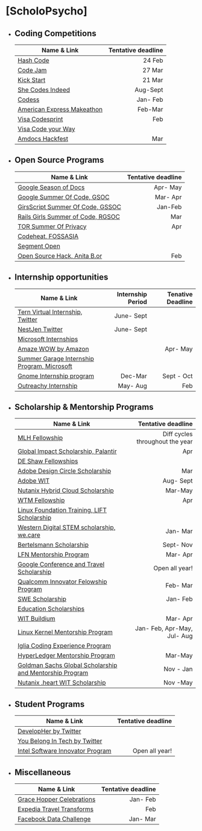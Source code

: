  # <div align=”center”>[ScholoPsycho]</div>
<ul>
  <li><h2>Coding Competitions </h2></li>

| Name & Link       | Tentative deadline |
| ------------- | -----:|
| [Hash Code](https://codingcompetitions.withgoogle.com/hashcode)         | 24 Feb |
| [Code Jam](https://codingcompetitions.withgoogle.com/codejam/about)     | 27 Mar        |
| [Kick Start](https://codingcompetitions.withgoogle.com/kickstart/schedule) | 21 Mar          |
| [She Codes Indeed](https://www.shecodesindeed.com/) | Aug-Sept |
| [Codess](https://www.codess.net/)| Jan- Feb|
| [American Express Makeathon](https://american-express-makeathon-2021.hackerearth.com/) | Feb-Mar |
| [Visa Codesprint](https://www.hackerrank.com/visa-codesprint) | Feb|
|[Visa Code your Way](https://assessment.hackerearth.com/challenges/hiring/visa-code-your-way-2019/)| |
|[Amdocs Hackfest](https://www.hackerearth.com/challenges/competitive/amdocs-hackfest-2021/?share=true&register_success=true)| Mar|


<li><h2>Open Source Programs</h2></li>

| Name & Link       | Tentative deadline |
| ------------- | -----:|
|[Google Season of Docs](https://developers.google.com/season-of-docs/docs/timeline)| Apr- May|
| [Google Summer Of Code, GSOC](https://developers.google.com/open-source/gsoc/timeline)| Mar- Apr|
|[GirsScript Summer Of Code, GSSOC](https://gssoc.girlscript.tech/)|Jan-Feb |
|[Rails Girls Summer of Code, RGSOC](https://railsgirlssummerofcode.org/) | Mar|
|[TOR Summer Of Privacy](https://gitlab.torproject.org/legacy/trac/-/wikis/org/TorSoP)| Apr|
|[Codeheat, FOSSASIA](https://codeheat.org/#timeline)||
|[Segment Open](https://segment.com/opensource/#details)||
|[Open Source Hack, Anita B.or](https://anitab-org.github.io/events/open-source-hack/)| Feb |




<li><h2>Internship opportunities</h2></li>

| Name & Link       | Internship Period | Tenative Deadline |
| ------------- | -----:| -----:|
|[Tern Virtual Internship, Twitter](https://internshipprogram.splashthat.com/) | June- Sept| |   
|[NestJen Twitter](https://nestgen.splashthat.com/)| June- Sept||
|[Microsoft Internships](https://www.microsoft.com/en-ie/earlycareers/internsapprenticeships)|||
|[Amaze WOW by Amazon](https://www.geeksforgeeks.org/amazon-wow-program-for-batch-2021-and-2022/)||Apr- May|
|[Summer Garage Internship Program, Microsoft](https://careers.microsoft.com/us/en/job/929490/Intern-Opportunities-for-Students-Summer-Garage-Internship-Program-Software-Engineering-Program-Management-Vancouver)|||
|[Gnome Internship program](https://wiki.gnome.org/Internships#Eligibility)| Dec-Mar | Sept - Oct |
|[Outreachy Internship](https://www.outreachy.org/)|May- Aug| Feb|



<li><h2>Scholarship & Mentorship Programs</h2></li>

| Name & Link       | Tentative deadline |
| ------------- | -----:|
|[MLH Fellowship](https://fellowship.mlh.io/#programs)|Diff cycles throughout the year|
|[Global Impact Scholarship, Palantir](https://www.palantir.com/students/scholarship/global-impact/)| Apr|
|[DE Shaw Fellowships](https://fellowships.deshaw.com/)||
|[Adobe Design Circle Scholarship](https://fellowships.deshaw.com/)|Mar|
| [Adobe WIT](https://research.adobe.com/adobe-india-women-in-technology-scholarship/) | Aug- Sept |
| [Nutanix Hybrid Cloud Scholarship](https://www.udacity.com/scholarships/nutanix-hybrid-cloud-scholarship-program)| Mar-May|
| [WTM Fellowship](https://www.womentechmakers.com/initiatives) | Apr|
| [Linux Foundation Training, LIFT Scholarship](https://www.linuxfoundation.org/en/about/diversity-inclusivity/lift-scholarships/)||
| [Western Digital STEM scholarship, we.care](https://www.westerndigital.com/company/corporate-philanthropy/scholarship-programs)| Jan- Mar |
| [Bertelsmann Scholarship](https://www.udacity.com/bertelsmann-tech-scholarships)| Sept- Nov|
| [LFN Mentorship Program](https://wiki.lfnetworking.org/display/LN/LFN+Mentorship+Program)| Mar- Apr|
| [Google Conference and Travel Scholarship](https://buildyourfuture.withgoogle.com/scholarships/google-travel-scholarships/)| Open all year!|
| [Qualcomm Innovator Felowship Program](https://www.qualcomm.com/research/university-relations/innovation-fellowship/2021-india)|Feb- Mar|
| [SWE Scholarship](https://scholarships.swe.org/applications/login.asp)|Jan- Feb|
| [Education Scholarships](https://www.diversifytech.co/education-scholarships)| |
| [WIT Buildium](https://www.buildium.com/women-in-technology-scholarship/) | Mar- Apr |
| [Linux Kernel Mentorship Program](https://wiki.linuxfoundation.org/lkmp/lkmp_schedule)|Jan- Feb, Apr-May, Jul- Aug|
| [Iglia Coding Experience Program](https://www.igalia.com/coding-experience/)||
| [HyperLedger Mentorship Program](https://www.igalia.com/coding-experience/)| Mar-May|
|[Goldman Sachs Global Scholarship and Mentorship Program](https://www.outreachy.org/)|Nov - Jan|
|[Nutanix .heart WIT Scholarship](https://www.nutanix.com/scholarships)|Nov -May|






<li><h2>Student Programs</h2></li>

| Name & Link       | Tentative deadline |
| ------------- | -----:|
|[DevelopHer by Twitter](https://developher.org/)| |
|[You Belong In Tech by Twitter](https://twitterudiversity.splashthat.com/)| |
|[Intel Software Innovator Program](https://devmesh.intel.com/member-programs/intel-software-innovator-program)| Open all year!|





<li><h2>Miscellaneous</h2></li>

| Name & Link       | Tentative deadline |
| ------------- | -----:|
| [Grace Hopper Celebrations](https://ghc.anitab.org/attend/academics/) | Jan- Feb|
| [Expedia Travel Transforms](https://www.interviewbit.com/contest/travel-transforms-2021--discover-what-you-do-best/)| Feb |
| [Facebook Data Challenge](https://datachallenge2021.splashthat.com/) | Jan- Mar |

</ul>



